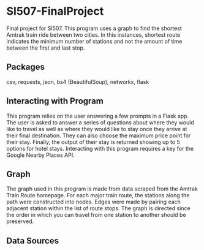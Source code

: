 # SI507-FinalProject
Final project for SI507. This program uses a graph to find the shortest Amtrak train ride between two cities. In this instances, shortest route indicates the minimum number of stations and not the amount of time between the first and last stop.

## Packages
csv, requests, json, bs4 (BeautifulSoup), networkx, flask

## Interacting with Program
This program relies on the user answering a few prompts in a Flask app. The user is asked to answer a series of questions about where they would like to travel as well as where they would like to stay once they arrive at their final destination. They can also choose the maximum price point for their stay. Finally, the output of their stay is returned showing up to 5 options for hotel stays. Interacting with this program requires a key for the Google Nearby Places API.

## Graph
The graph used in this program is made from data scraped from the Amtrak Train Route homepage. For each major train route, the stations along the path were constructed into nodes. Edges were made by pairing each adjacent station within the list of route stops. The graph is directed since the order in which you can travel from one station to another should be preserved.

## Data Sources
